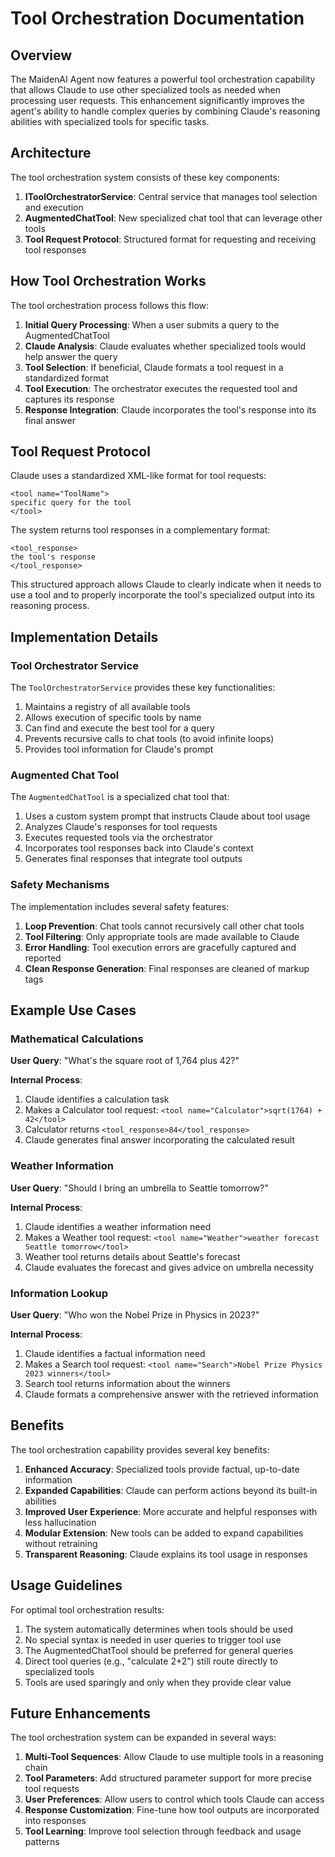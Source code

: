 # Tool Orchestration Documentation

## Overview

The MaidenAI Agent now features a powerful tool orchestration capability that allows Claude to use other specialized tools as needed when processing user requests. This enhancement significantly improves the agent's ability to handle complex queries by combining Claude's reasoning abilities with specialized tools for specific tasks.

## Architecture

The tool orchestration system consists of these key components:

1. **IToolOrchestratorService**: Central service that manages tool selection and execution
2. **AugmentedChatTool**: New specialized chat tool that can leverage other tools
3. **Tool Request Protocol**: Structured format for requesting and receiving tool responses

## How Tool Orchestration Works

The tool orchestration process follows this flow:

1. **Initial Query Processing**: When a user submits a query to the AugmentedChatTool
2. **Claude Analysis**: Claude evaluates whether specialized tools would help answer the query
3. **Tool Selection**: If beneficial, Claude formats a tool request in a standardized format
4. **Tool Execution**: The orchestrator executes the requested tool and captures its response
5. **Response Integration**: Claude incorporates the tool's response into its final answer

## Tool Request Protocol

Claude uses a standardized XML-like format for tool requests:

```
<tool name="ToolName">
specific query for the tool
</tool>
```

The system returns tool responses in a complementary format:

```
<tool_response>
the tool's response
</tool_response>
```

This structured approach allows Claude to clearly indicate when it needs to use a tool and to properly incorporate the tool's specialized output into its reasoning process.

## Implementation Details

### Tool Orchestrator Service

The `ToolOrchestratorService` provides these key functionalities:

1. Maintains a registry of all available tools
2. Allows execution of specific tools by name
3. Can find and execute the best tool for a query
4. Prevents recursive calls to chat tools (to avoid infinite loops)
5. Provides tool information for Claude's prompt

### Augmented Chat Tool

The `AugmentedChatTool` is a specialized chat tool that:

1. Uses a custom system prompt that instructs Claude about tool usage
2. Analyzes Claude's responses for tool requests
3. Executes requested tools via the orchestrator
4. Incorporates tool responses back into Claude's context
5. Generates final responses that integrate tool outputs

### Safety Mechanisms

The implementation includes several safety features:

1. **Loop Prevention**: Chat tools cannot recursively call other chat tools
2. **Tool Filtering**: Only appropriate tools are made available to Claude
3. **Error Handling**: Tool execution errors are gracefully captured and reported
4. **Clean Response Generation**: Final responses are cleaned of markup tags

## Example Use Cases

### Mathematical Calculations

**User Query**: "What's the square root of 1,764 plus 42?"

**Internal Process**:
1. Claude identifies a calculation task
2. Makes a Calculator tool request: `<tool name="Calculator">sqrt(1764) + 42</tool>`
3. Calculator returns `<tool_response>84</tool_response>`
4. Claude generates final answer incorporating the calculated result

### Weather Information

**User Query**: "Should I bring an umbrella to Seattle tomorrow?"

**Internal Process**:
1. Claude identifies a weather information need
2. Makes a Weather tool request: `<tool name="Weather">weather forecast Seattle tomorrow</tool>`
3. Weather tool returns details about Seattle's forecast
4. Claude evaluates the forecast and gives advice on umbrella necessity

### Information Lookup

**User Query**: "Who won the Nobel Prize in Physics in 2023?"

**Internal Process**:
1. Claude identifies a factual information need
2. Makes a Search tool request: `<tool name="Search">Nobel Prize Physics 2023 winners</tool>`
3. Search tool returns information about the winners
4. Claude formats a comprehensive answer with the retrieved information

## Benefits

The tool orchestration capability provides several key benefits:

1. **Enhanced Accuracy**: Specialized tools provide factual, up-to-date information
2. **Expanded Capabilities**: Claude can perform actions beyond its built-in abilities
3. **Improved User Experience**: More accurate and helpful responses with less hallucination
4. **Modular Extension**: New tools can be added to expand capabilities without retraining
5. **Transparent Reasoning**: Claude explains its tool usage in responses

## Usage Guidelines

For optimal tool orchestration results:

1. The system automatically determines when tools should be used
2. No special syntax is needed in user queries to trigger tool use
3. The AugmentedChatTool should be preferred for general queries
4. Direct tool queries (e.g., "calculate 2+2") still route directly to specialized tools
5. Tools are used sparingly and only when they provide clear value

## Future Enhancements

The tool orchestration system can be expanded in several ways:

1. **Multi-Tool Sequences**: Allow Claude to use multiple tools in a reasoning chain
2. **Tool Parameters**: Add structured parameter support for more precise tool requests
3. **User Preferences**: Allow users to control which tools Claude can access
4. **Response Customization**: Fine-tune how tool outputs are incorporated into responses
5. **Tool Learning**: Improve tool selection through feedback and usage patterns
